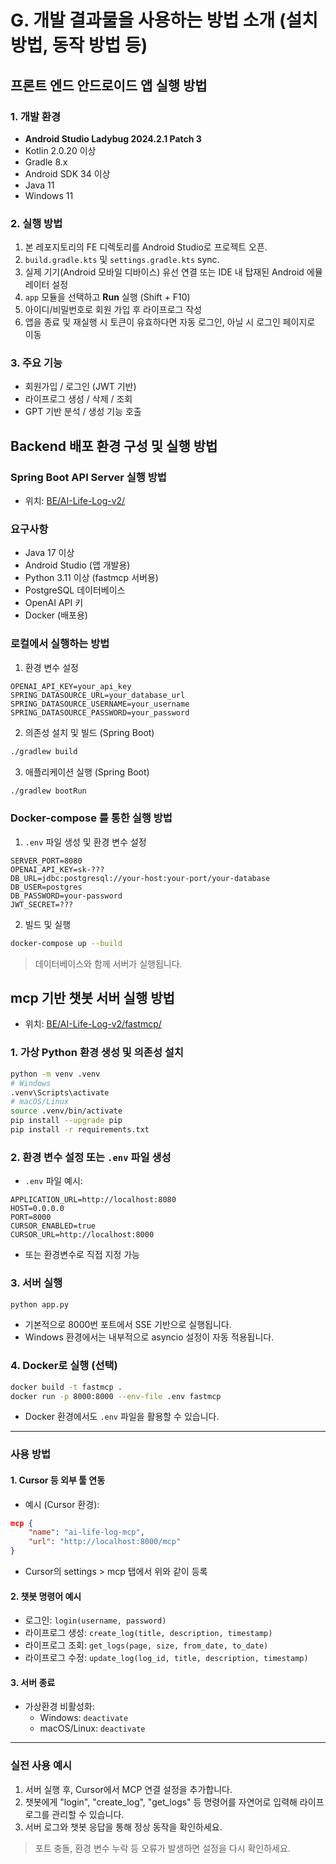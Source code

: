 # G. 개발 결과물을 사용하는 방법 소개 (설치 방법, 동작 방법 등)


## 프론트 엔드  안드로이드 앱 실행 방법

### 1. 개발 환경
- **Android Studio Ladybug 2024.2.1 Patch 3**
- Kotlin 2.0.20 이상
- Gradle 8.x
- Android SDK 34 이상
- Java 11
- Windows 11

### 2. 실행 방법
1. 본 레포지토리의 FE 디렉토리를 Android Studio로 프로젝트 오픈.
2. `build.gradle.kts` 및 `settings.gradle.kts` sync.
3. 실제 기기(Android 모바일 디바이스) 유선 연결 또는 IDE 내 탑재된 Android 에뮬레이터 설정
4. `app` 모듈을 선택하고 **Run** 실행 (Shift + F10)
5. 아이디/비밀번호로 회원 가입 후 라이프로그 작성
6. 앱을 종료 및 재실행 시 토큰이 유효하다면 자동 로그인, 아닐 시 로그인 페이지로 이동

### 3. 주요 기능
- 회원가입 / 로그인 (JWT 기반)
- 라이프로그 생성 / 삭제 / 조회
- GPT 기반 분석 / 생성 기능 호출

## Backend 배포 환경 구성 및 실행 방법

### Spring Boot API Server 실행 방법

+ 위치: [BE/AI-Life-Log-v2/](../../BE/AI-Life-Log-v2/)

### 요구사항
- Java 17 이상
- Android Studio (앱 개발용)
- Python 3.11 이상 (fastmcp 서버용)
- PostgreSQL 데이터베이스
- OpenAI API 키
- Docker (배포용)

### 로컬에서 실행하는 방법

1. 환경 변수 설정

```properties
OPENAI_API_KEY=your_api_key
SPRING_DATASOURCE_URL=your_database_url
SPRING_DATASOURCE_USERNAME=your_username
SPRING_DATASOURCE_PASSWORD=your_password
```

2. 의존성 설치 및 빌드 (Spring Boot)

```bash
./gradlew build
```

3. 애플리케이션 실행 (Spring Boot)

```bash
./gradlew bootRun
```

### Docker-compose 를 통한 실행 방법

1. `.env` 파일 생성 및 환경 변수 설정

```properties
SERVER_PORT=8080
OPENAI_API_KEY=sk-???
DB_URL=jdbc:postgresql://your-host:your-port/your-database
DB_USER=postgres
DB_PASSWORD=your-password
JWT_SECRET=???
```

2. 빌드 및 실행


```bash
docker-compose up --build
```
> 데이터베이스와 함께 서버가 실행됩니다. 

## mcp 기반 챗봇 서버 실행 방법

+ 위치: [BE/AI-Life-Log-v2/fastmcp/](../../BE/AI-Life-Log-v2/fastmcp/)

### 1. 가상 Python 환경 생성 및 의존성 설치

```bash
python -m venv .venv
# Windows
.venv\Scripts\activate
# macOS/Linux
source .venv/bin/activate
pip install --upgrade pip
pip install -r requirements.txt
```

### 2. 환경 변수 설정 또는 `.env` 파일 생성

- `.env` 파일 예시:
```properties
APPLICATION_URL=http://localhost:8080
HOST=0.0.0.0
PORT=8000
CURSOR_ENABLED=true
CURSOR_URL=http://localhost:8000
```
- 또는 환경변수로 직접 지정 가능

### 3. 서버 실행

```bash
python app.py
```
- 기본적으로 8000번 포트에서 SSE 기반으로 실행됩니다.
- Windows 환경에서는 내부적으로 asyncio 설정이 자동 적용됩니다.

### 4. Docker로 실행 (선택)

```bash
docker build -t fastmcp .
docker run -p 8000:8000 --env-file .env fastmcp
```
- Docker 환경에서도 `.env` 파일을 활용할 수 있습니다.

---

### 사용 방법

#### 1. Cursor 등 외부 툴 연동

- 예시 (Cursor 환경):
```json
mcp {
    "name": "ai-life-log-mcp",
    "url": "http://localhost:8000/mcp"
}
```
- Cursor의 settings > mcp 탭에서 위와 같이 등록

#### 2. 챗봇 명령어 예시

- 로그인: `login(username, password)`
- 라이프로그 생성: `create_log(title, description, timestamp)`
- 라이프로그 조회: `get_logs(page, size, from_date, to_date)`
- 라이프로그 수정: `update_log(log_id, title, description, timestamp)`

#### 3. 서버 종료

- 가상환경 비활성화:  
  - Windows: `deactivate`  
  - macOS/Linux: `deactivate`

---

### 실전 사용 예시

1. 서버 실행 후, Cursor에서 MCP 연결 설정을 추가합니다.
2. 챗봇에게 "login", "create_log", "get_logs" 등 명령어를 자연어로 입력해 라이프로그를 관리할 수 있습니다.
3. 서버 로그와 챗봇 응답을 통해 정상 동작을 확인하세요.

> 포트 충돌, 환경 변수 누락 등 오류가 발생하면 설정을 다시 확인하세요.


